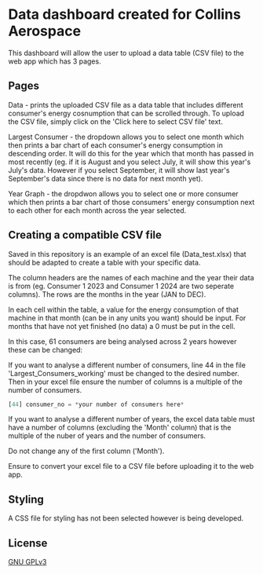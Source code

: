 # Data dashboard created for Collins Aerospace

This dashboard will allow the user to upload a data table (CSV file) to the web app which has 3 pages.

## Pages
Data - prints the uploaded CSV file as a data table that includes different consumer's energy cosnumption that can be scrolled through. To upload the CSV file, simply click on the 'Click here to select CSV file' text.

Largest Consumer - the dropdown allows you to select one month which then prints a bar chart of each consumer's energy consumption in descending order. It will do this for the year which that month has passed in most recently (eg. if it is August and you select July, it will show this year's July's data. However if you select September, it will show last year's September's data since there is no data for next month yet).

Year Graph - the dropdwon allows you to select one or more consumer which then prints a bar chart of those consumers' energy consumption next to each other for each month across the year selected.

## Creating a compatible CSV file
Saved in this repository is an example of an excel file (Data_test.xlsx) that should be adapted to create a table with your specific data. 

The column headers are the names of each machine and the year their data is from (eg. Consumer 1 2023 and Consumer 1 2024 are two seperate columns). The rows are the months in the year (JAN to DEC).

In each cell within the table, a value for the energy consumption of that machine in that month (can be in any units you want) should be input. For months that have not yet finished (no data) a 0 must be put in the cell.

In this case, 61 consumers are being analysed across 2 years however these can be changed:

If you want to analyse a different number of consumers, line 44 in the file 'Largest_Consumers_working' must be changed to the desired number. Then in your excel file ensure the number of columns is a multiple of the number of consumers.
```python
[44] consumer_no = *your number of consumers here*
```

If you want to analyse a different number of years, the excel data table must have a number of columns (excluding the 'Month' column) that is the multiple of the nuber of years and the number of consumers. 

Do not change any of the first column ('Month').

Ensure to convert your excel file to a CSV file before uploading it to the web app.

## Styling
A CSS file for styling has not been selected however is being developed. 

## License
[GNU GPLv3](https://choosealicense.com/licenses/gpl-3.0/)
